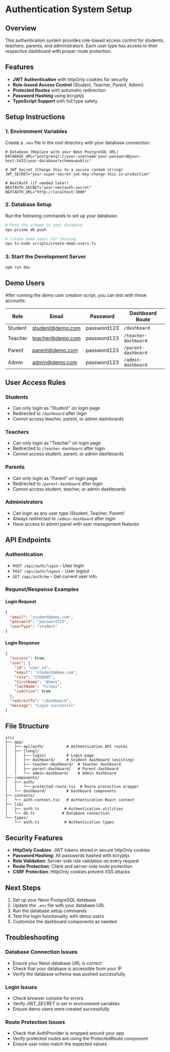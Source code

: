 # Authentication System Setup

## Overview
This authentication system provides role-based access control for students, teachers, parents, and administrators. Each user type has access to their respective dashboard with proper route protection.

## Features
- **JWT Authentication** with httpOnly cookies for security
- **Role-based Access Control** (Student, Teacher, Parent, Admin)
- **Protected Routes** with automatic redirection
- **Password Hashing** using bcryptjs
- **TypeScript Support** with full type safety

## Setup Instructions

### 1. Environment Variables
Create a `.env` file in the root directory with your database connection:

```env
# Database (Replace with your Neon PostgreSQL URL)
DATABASE_URL="postgresql://your-username:your-password@your-host:5432/your-database?schema=public"

# JWT Secret (Change this to a secure random string)
JWT_SECRET="your-super-secret-jwt-key-change-this-in-production"

# NextAuth (if needed later)
NEXTAUTH_SECRET="your-nextauth-secret"
NEXTAUTH_URL="http://localhost:3000"
```

### 2. Database Setup
Run the following commands to set up your database:

```bash
# Push the schema to your database
npx prisma db push

# Create demo users for testing
npx ts-node scripts/create-demo-users.ts
```

### 3. Start the Development Server
```bash
npm run dev
```

## Demo Users
After running the demo user creation script, you can test with these accounts:

| Role | Email | Password | Dashboard Route |
|------|-------|----------|----------------|
| Student | student@demo.com | password123 | `/dashboard` |
| Teacher | teacher@demo.com | password123 | `/teacher-dashboard` |
| Parent | parent@demo.com | password123 | `/parent-dashboard` |
| Admin | admin@demo.com | password123 | `/admin-dashboard` |

## User Access Rules

### Students
- Can only login as "Student" on login page
- Redirected to `/dashboard` after login
- Cannot access teacher, parent, or admin dashboards

### Teachers
- Can only login as "Teacher" on login page
- Redirected to `/teacher-dashboard` after login
- Cannot access student, parent, or admin dashboards

### Parents
- Can only login as "Parent" on login page
- Redirected to `/parent-dashboard` after login
- Cannot access student, teacher, or admin dashboards

### Administrators
- Can login as any user type (Student, Teacher, Parent)
- Always redirected to `/admin-dashboard` after login
- Have access to admin panel with user management features

## API Endpoints

### Authentication
- `POST /api/auth/login` - User login
- `POST /api/auth/logout` - User logout
- `GET /api/auth/me` - Get current user info

### Request/Response Examples

#### Login Request
```json
{
  "email": "student@demo.com",
  "password": "password123",
  "userType": "student"
}
```

#### Login Response
```json
{
  "success": true,
  "user": {
    "id": "user_id",
    "email": "student@demo.com",
    "role": "STUDENT",
    "firstName": "Ahmet",
    "lastName": "Yılmaz",
    "isActive": true
  },
  "redirectTo": "/dashboard",
  "message": "Login successful"
}
```

## File Structure

```
src/
├── app/
│   ├── api/auth/          # Authentication API routes
│   ├── [lang]/
│   │   ├── login/         # Login page
│   │   ├── dashboard/     # Student dashboard (existing)
│   │   ├── teacher-dashboard/  # Teacher dashboard
│   │   ├── parent-dashboard/   # Parent dashboard
│   │   └── admin-dashboard/    # Admin dashboard
├── components/
│   ├── auth/
│   │   └── protected-route.tsx  # Route protection wrapper
│   └── dashboard/         # Dashboard components
├── contexts/
│   └── auth-context.tsx   # Authentication React context
├── lib/
│   ├── auth.ts           # Authentication utilities
│   └── db.ts            # Database connection
└── types/
    └── auth.ts           # Authentication types
```

## Security Features

- **HttpOnly Cookies**: JWT tokens stored in secure httpOnly cookies
- **Password Hashing**: All passwords hashed with bcryptjs
- **Role Validation**: Server-side role validation on every request
- **Route Protection**: Client and server-side route protection
- **CSRF Protection**: HttpOnly cookies prevent XSS attacks

## Next Steps

1. Set up your Neon PostgreSQL database
2. Update the `.env` file with your database URL
3. Run the database setup commands
4. Test the login functionality with demo users
5. Customize the dashboard components as needed

## Troubleshooting

### Database Connection Issues
- Ensure your Neon database URL is correct
- Check that your database is accessible from your IP
- Verify the database schema was pushed successfully

### Login Issues
- Check browser console for errors
- Verify JWT_SECRET is set in environment variables
- Ensure demo users were created successfully

### Route Protection Issues
- Check that AuthProvider is wrapped around your app
- Verify protected routes are using the ProtectedRoute component
- Ensure user roles match the expected values
